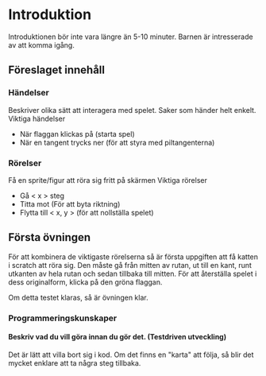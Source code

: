 # Introduktion
Introduktionen bör inte vara längre än 5-10 minuter.
Barnen är intresserade av att komma igång.

## Föreslaget innehåll
### Händelser
Beskriver olika sätt att interagera med spelet. Saker som händer helt enkelt.
Viktiga händelser
* När flaggan klickas på (starta spel)
* När en tangent trycks ner (för att styra med piltangenterna)

### Rörelser
Få en sprite/figur att röra sig fritt på skärmen
Viktiga rörelser

* Gå < x > steg
* Titta mot (För att byta riktning)
* Flytta till < x, y > (för att nollställa spelet)

## Första övningen
För att kombinera de viktigaste rörelserna så är första uppgiften att få katten i scratch att röra sig.
Den måste gå från mitten av rutan, ut till en kant, runt utkanten av hela rutan och sedan tillbaka till mitten.
För att återställa spelet i dess originalform, klicka på den gröna flaggan.

Om detta testet klaras, så är övningen klar.

### Programmeringskunskaper
#### Beskriv vad du vill göra innan du gör det. (Testdriven utveckling)
Det är lätt att villa bort sig i kod.
Om det finns en "karta" att följa, så blir det mycket enklare att ta några steg tillbaka.
